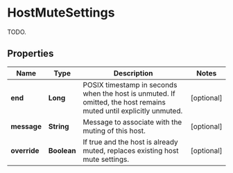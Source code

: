 

# HostMuteSettings

TODO.
## Properties

Name | Type | Description | Notes
------------ | ------------- | ------------- | -------------
**end** | **Long** | POSIX timestamp in seconds when the host is unmuted. If omitted, the host remains muted until explicitly unmuted. |  [optional]
**message** | **String** | Message to associate with the muting of this host. |  [optional]
**override** | **Boolean** | If true and the host is already muted, replaces existing host mute settings. |  [optional]



